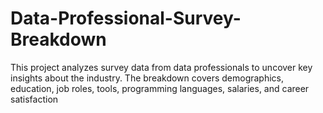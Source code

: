 # Data-Professional-Survey-Breakdown
This project analyzes survey data from data professionals to uncover key insights about the industry. The breakdown covers demographics, education, job roles, tools, programming languages, salaries, and career satisfaction
